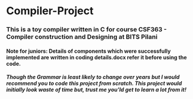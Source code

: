 # Compiler-Project
### This is a toy compiler written in C for course CSF363 - Compiler construction and Designing at BITS Pilani
#### Note for juniors: Details of components which were successfully implemented are written in coding details.docx refer it before using the code. 
##### Though the Grammar is least likely to change over years but I would recommend you to code this project from scratch. This project would initially look waste of time but, trust me you'ld get to learn a lot from it!
